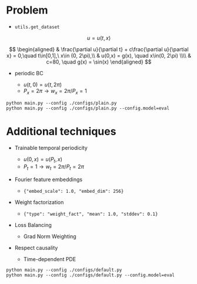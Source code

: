# Problem

- `utils.get_dataset`

$$
u = u(t, x)
$$

$$
\begin{aligned}
    & \frac{\partial u}{\partial t} + c\frac{\partial u}{\partial x} = 0,\quad t\in[0,1],\ x\in (0, 2\pi),\\
    & u(0,x) = g(x), \quad x\in(0, 2\pi) \\\\
    & c=80, \quad g(x) = \sin(x)
\end{aligned}
$$

- periodic BC

    - $u(t, 0) = u(t, 2\pi)$
    - $P_x = 2\pi \rightarrow w_x = 2\pi/P_x = 1$

```
python main.py --config ./configs/plain.py
python main.py --config ./configs/plain.py --config.model=eval
```


# Additional techniques

- Trainable temporal periodicity
    - $u(0, x) = u(P_t, x)$
    - $P_t = 1 \rightarrow w_t = 2\pi/P_t = 2\pi$

- Fourier feature embeddings
    - `{"embed_scale": 1.0, "embed_dim": 256}`

- Weight factorization
    - `{"type": "weight_fact", "mean": 1.0, "stddev": 0.1}`

- Loss Balancing
    - Grad Norm Weighting

- Respect causality
    - Time-dependent PDE

```
python main.py --config ./configs/default.py
python main.py --config ./configs/default.py --config.model=eval
```